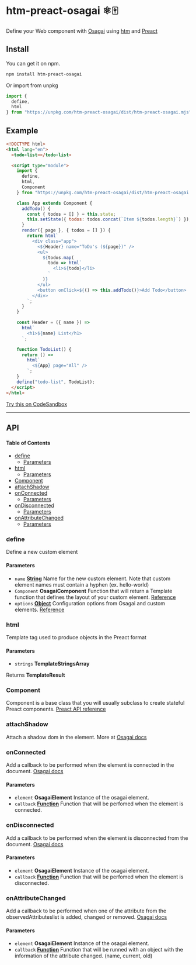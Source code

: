 # htm-preact-osagai ⚛️🀄️

Define your Web component with [Osagai](http://osagai.js.org) using [htm](https://github.com/developit/htm) and [Preact](https://preactjs.com/)

## Install

You can get it on npm.

```sh
npm install htm-preact-osagai
```

Or import from unpkg

```js
import {
  define,
  html
} from "https://unpkg.com/htm-preact-osagai/dist/htm-preact-osagai.mjs";
```

## Example

```html
<!DOCTYPE html>
<html lang="en">
  <todo-list></todo-list>

  <script type="module">
    import {
      define,
      html,
      Component
    } from "https://unpkg.com/htm-preact-osagai/dist/htm-preact-osagai.mjs";

    class App extends Component {
      addTodo() {
        const { todos = [] } = this.state;
        this.setState({ todos: todos.concat(`Item ${todos.length}`) });
      }
      render({ page }, { todos = [] }) {
        return html`
          <div class="app">
            <${Header} name="ToDo's (${page})" />
            <ul>
              ${todos.map(
                todo => html`
                  <li>${todo}</li>
                `
              )}
            </ul>
            <button onClick=${() => this.addTodo()}>Add Todo</button>
          </div>
        `;
      }
    }

    const Header = ({ name }) =>
      html`
        <h1>${name} List</h1>
      `;

    function TodoList() {
      return () =>
        html`
          <${App} page="All" />
        `;
    }
    define("todo-list", TodoList);
  </script>
</html>
```

[Try this on CodeSandbox](https://codesandbox.io/embed/webcomponents-with-osagai-preact-htm-v1jy3)

---

## API

<!-- Generated by documentation.js. Update this documentation by updating the source code. -->

#### Table of Contents

- [define](#define)
  - [Parameters](#parameters)
- [html](#html)
  - [Parameters](#parameters-1)
- [Component](#component)
- [attachShadow](#attachshadow)
- [onConnected](#onconnected)
  - [Parameters](#parameters-2)
- [onDisconnected](#ondisconnected)
  - [Parameters](#parameters-3)
- [onAttributeChanged](#onattributechanged)
  - [Parameters](#parameters-4)

### define

Define a new custom element

#### Parameters

- `name` **[String](https://developer.mozilla.org/docs/Web/JavaScript/Reference/Global_Objects/String)** Name for the new custom element. Note that custom element names must contain a hyphen (ex. hello-world)
- `Component` **OsagaiComponent** Function that will return a Template function that defines the layout of your custom element. [Reference](https://osagai.js.org/docs/api-reference/osagai/#overview)
- `options` **[Object](https://developer.mozilla.org/docs/Web/JavaScript/Reference/Global_Objects/Object)** Configuration options from Osagai and custom elements. [Reference](https://osagai.js.org/docs/api-reference/osagai/#define)

### html

Template tag used to produce objects in the Preact format

#### Parameters

- `strings` **TemplateStringsArray**

Returns **TemplateResult**

### Component

Component is a base class that you will usually subclass to create stateful Preact components.
[Preact API reference](https://preactjs.com/guide/api-reference)

### attachShadow

Attach a shadow dom in the element. More at [Osagai docs](https://osagai.js.org/docs/api-reference/dom/#attachShadow)

### onConnected

Add a callback to be performed when the element is connected in the document. [Osagai docs](https://osagai.js.org/docs/api-reference/lifecycles/#onConnected)

#### Parameters

- `element` **OsagaiElement** Instance of the osagai element.
- `callback` **[Function](https://developer.mozilla.org/docs/Web/JavaScript/Reference/Statements/function)** Function that will be perfomed when the element is connected.

### onDisconnected

Add a callback to be performed when the element is disconnected from the document. [Osagai docs](https://osagai.js.org/docs/api-reference/lifecycles/#onDisconnected)

#### Parameters

- `element` **OsagaiElement** Instance of the osagai element.
- `callback` **[Function](https://developer.mozilla.org/docs/Web/JavaScript/Reference/Statements/function)** Function that will be perfomed when the element is disconnected.

### onAttributeChanged

Add a callback to be performed when one of the attribute from the observedAttributeslist is added, changed or removed. [Osagai docs](https://osagai.js.org/docs/api-reference/lifecycles/#onAttributeChanged)

#### Parameters

- `element` **OsagaiElement** Instance of the osagai element.
- `callback` **[Function](https://developer.mozilla.org/docs/Web/JavaScript/Reference/Statements/function)** Function that will be runned with an object with the information of the attribute changed. (name, current, old)
